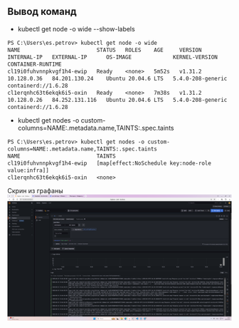 ## Вывод команд
- kubectl get node -o wide --show-labels
```
PS C:\Users\es.petrov> kubectl get node -o wide
NAME                        STATUS   ROLES    AGE     VERSION   INTERNAL-IP   EXTERNAL-IP      OS-IMAGE             KERNEL-VERSION      CONTAINER-RUNTIME
cl19i0fuhvnnpkvgf1h4-ewip   Ready    <none>   5m52s   v1.31.2   10.128.0.36   84.201.130.24    Ubuntu 20.04.6 LTS   5.4.0-208-generic   containerd://1.6.28
cl1erqnhc63t6ekqk6i5-oxin   Ready    <none>   7m38s   v1.31.2   10.128.0.26   84.252.131.116   Ubuntu 20.04.6 LTS   5.4.0-208-generic   containerd://1.6.28
```
- kubectl get nodes -o custom-columns=NAME:.metadata.name,TAINTS:.spec.taints
```
PS C:\Users\es.petrov> kubectl get nodes -o custom-columns=NAME:.metadata.name,TAINTS:.spec.taints
NAME                        TAINTS
cl19i0fuhvnnpkvgf1h4-ewip   [map[effect:NoSchedule key:node-role value:infra]]
cl1erqnhc63t6ekqk6i5-oxin   <none>
```
Скрин из графаны
![alt text](grafana.png)